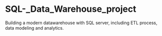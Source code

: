 # SQL-_Data_Warehouse_project
Building a modern datawarehouse with SQL server, including ETL process, data modeling and analytics.
